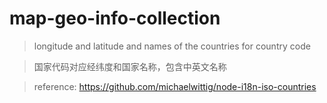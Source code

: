 # map-geo-info-collection

> longitude and latitude and names of the countries for country code

> 国家代码对应经纬度和国家名称，包含中英文名称

>reference: https://github.com/michaelwittig/node-i18n-iso-countries
